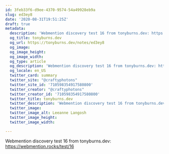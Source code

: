 ```yaml
---
id: 3feb33f6-d9ee-4370-9574-54a49928eb9a
slug: ed3ey8
date: '2020-08-31T19:51:25Z'
draft: true
metadata:
  description: 'Webmention discovery test 16 from tonyburns.dev: https://webmention.rocks/test/16 '
  og_title: tonyburns.dev
  og_url: https://tonyburns.dev/notes/ed3ey8
  og_image: 
  og_image_height: 
  og_image_width: 
  og_type: article
  og_description: 'Webmention discovery test 16 from tonyburns.dev: https://webmention.rocks/test/16 '
  og_locale: en_US
  twitter_card: summary
  twitter_site: "@craftyphotons"
  twitter_site_id: '710598354917580800'
  twitter_creator: "@craftyphotons"
  twitter_creator_id: '710598354917580800'
  twitter_title: tonyburns.dev
  twitter_description: 'Webmention discovery test 16 from tonyburns.dev: https://webmention.rocks/test/16 '
  twitter_image: 
  twitter_image_alt: Leeanne Langosh
  twitter_image_height: 
  twitter_image_width: 

---
```


Webmention discovery test 16 from tonyburns.dev: https://webmention.rocks/test/16
